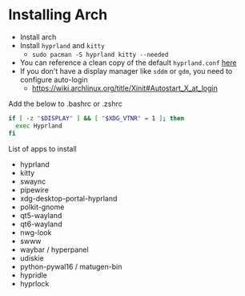 # Installing Arch

- Install arch
- Install `hyprland` and `kitty`
    - `sudo pacman -S hyprland kitty --needed`
- You can reference a clean copy of the default `hyprland.conf` [here](https://github.com/hyprwm/Hyprland/tree/main/example)
- If you don't have a display manager like `sddm` or `gdm`, you need to configure auto-login
    - https://wiki.archlinux.org/title/Xinit#Autostart_X_at_login

Add the below to .bashrc or .zshrc
```sh
if [ -z "$DISPLAY" ] && [ "$XDG_VTNR" = 1 ]; then
  exec Hyprland
fi
```

List of apps to install
- hyprland
- kitty
- swaync
- pipewire
- xdg-desktop-portal-hyprland
- polkit-gnome
- qt5-wayland
- qt6-wayland
- nwg-look
- swww
- waybar / hyperpanel
- udiskie
- python-pywal16 / matugen-bin
- hypridle
- hyprlock
